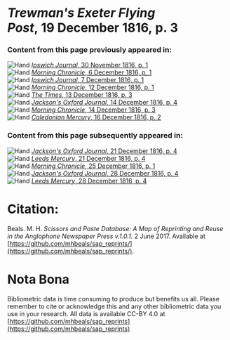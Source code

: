 # *Trewman's Exeter Flying Post*, 19 December 1816, p. 3  
  
### Content from this page previously appeared in:  
![Hand](http://scissorsandpaste.net/wp-content/uploads/2017/06/smallhandpointer.png) [*Ipswich Journal*, 30 November 1816, p. 1](https://mhbeals.github.io/sap_html/Ipswich-Journal/Ipswich-Journal-30-November-1816-p-1)  
![Hand](http://scissorsandpaste.net/wp-content/uploads/2017/06/smallhandpointer.png) [*Morning Chronicle*, 6 December 1816, p. 1](https://mhbeals.github.io/sap_html/Morning-Chronicle/Morning-Chronicle-6-December-1816-p-1)  
![Hand](http://scissorsandpaste.net/wp-content/uploads/2017/06/smallhandpointer.png) [*Ipswich Journal*, 7 December 1816, p. 1](https://mhbeals.github.io/sap_html/Ipswich-Journal/Ipswich-Journal-7-December-1816-p-1)  
![Hand](http://scissorsandpaste.net/wp-content/uploads/2017/06/smallhandpointer.png) [*Morning Chronicle*, 12 December 1816, p. 1](https://mhbeals.github.io/sap_html/Morning-Chronicle/Morning-Chronicle-12-December-1816-p-1)  
![Hand](http://scissorsandpaste.net/wp-content/uploads/2017/06/smallhandpointer.png) [*The Times*, 13 December 1816, p. 3](https://mhbeals.github.io/sap_html/The-Times/The-Times-13-December-1816-p-3)  
![Hand](http://scissorsandpaste.net/wp-content/uploads/2017/06/smallhandpointer.png) [*Jackson's Oxford Journal*, 14 December 1816, p. 4](https://mhbeals.github.io/sap_html/Jackson's-Oxford-Journal/Jackson's-Oxford-Journal-14-December-1816-p-4)  
![Hand](http://scissorsandpaste.net/wp-content/uploads/2017/06/smallhandpointer.png) [*Morning Chronicle*, 14 December 1816, p. 3](https://mhbeals.github.io/sap_html/Morning-Chronicle/Morning-Chronicle-14-December-1816-p-3)  
![Hand](http://scissorsandpaste.net/wp-content/uploads/2017/06/smallhandpointer.png) [*Caledonian Mercury*, 16 December 1816, p. 2](https://mhbeals.github.io/sap_html/Caledonian-Mercury/Caledonian-Mercury-16-December-1816-p-2)  
  
### Content from this page subsequently appeared in:  
![Hand](http://scissorsandpaste.net/wp-content/uploads/2017/06/smallhandpointer.png) [*Jackson's Oxford Journal*, 21 December 1816, p. 4](https://mhbeals.github.io/sap_html/Jackson's-Oxford-Journal/Jackson's-Oxford-Journal-21-December-1816-p-4)  
![Hand](http://scissorsandpaste.net/wp-content/uploads/2017/06/smallhandpointer.png) [*Leeds Mercury*, 21 December 1816, p. 4](https://mhbeals.github.io/sap_html/Leeds-Mercury/Leeds-Mercury-21-December-1816-p-4)  
![Hand](http://scissorsandpaste.net/wp-content/uploads/2017/06/smallhandpointer.png) [*Morning Chronicle*, 25 December 1816, p. 1](https://mhbeals.github.io/sap_html/Morning-Chronicle/Morning-Chronicle-25-December-1816-p-1)  
![Hand](http://scissorsandpaste.net/wp-content/uploads/2017/06/smallhandpointer.png) [*Jackson's Oxford Journal*, 28 December 1816, p. 4](https://mhbeals.github.io/sap_html/Jackson's-Oxford-Journal/Jackson's-Oxford-Journal-28-December-1816-p-4)  
![Hand](http://scissorsandpaste.net/wp-content/uploads/2017/06/smallhandpointer.png) [*Leeds Mercury*, 28 December 1816, p. 4](https://mhbeals.github.io/sap_html/Leeds-Mercury/Leeds-Mercury-28-December-1816-p-4)  


# Citation: 

Beals. M. H. *Scissors and Paste Database: A Map of Reprinting and Reuse in the Anglophone Newspaper Press v.1.0.1.* 2 June 2017. Available at [https://github.com/mhbeals/sap_reprints/](https://github.com/mhbeals/sap_reprints/). 

# Nota Bona

Bibliometric data is time consuming to produce but benefits us all. Please remember to cite or acknowledge this and any other bibliometric data you use in your research. All data is available CC-BY 4.0 at [https://github.com/mhbeals/sap_reprints](https://github.com/mhbeals/sap_reprints)